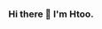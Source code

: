 ### Hi there 👋  I'm Htoo.

<!--
**2myat9/2myat9** is a ✨ _special_ ✨ repository because its `README.md` (this file) appears on your GitHub profile.

Here are some ideas to get you started:

- 🔭 I’m currently a sophomore at Harvey Mudd College.
- 🌱 Majoring in Computer Science.

- 🤔 I’m trying to gain more experience in front-end development and UI design.

- 📫 How to reach me: [Email](), [LinkedIn]("https://www.linkedin.com/in/htoomyat/"), [Discord]()
- 😄 Pronouns: he/ him
- ⚡ Fun fact: I love anime, piano, skateboards, and video games.
-->
